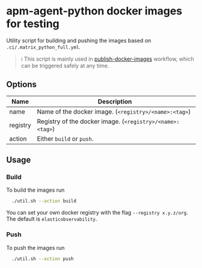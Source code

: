 # apm-agent-python docker images for testing

Utility script for building and pushing the images based on `.ci/.matrix_python_full.yml`.

> :information_source: This script is mainly used in [publish-docker-images](https://github.com/elastic/apm-agent-java/actions/workflows/build-images.yml) workflow,
which can be triggered safely at any time.

## Options

| Name     | Description                                               |
|----------|-----------------------------------------------------------|
| name     | Name of the docker image. (`<registry>/<name>:<tag>`)     |
| registry | Registry of the docker image. (`<registry>/<name>:<tag>`) |
| action   | Either `build` or `push`.                                 |

## Usage

### Build

To build the images run

```bash
  ./util.sh --action build
```

You can set your own docker registry with the flag `--registry x.y.z/org`. The default is `elasticobservability`.

### Push

To push the images run

```bash
  ./util.sh --action push
```
